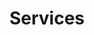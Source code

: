 ---
title: Services
layout: page
description: A services one-page that can be used to showcase offerings
category: services
active: services
header-img: 
---